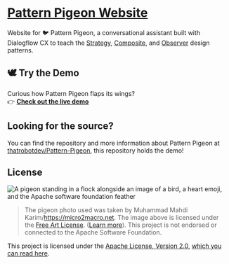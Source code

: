 # [Pattern Pigeon Website](https://www.jameskerrane.com/projects/pattern-pigeon/)

Website for 🐦 Pattern Pigeon, a conversational assistant built with Dialogflow CX to teach the [Strategy](https://en.wikipedia.org/wiki/Strategy_pattern), [Composite](https://en.wikipedia.org/wiki/Composite_pattern), and [Observer](https://en.wikipedia.org/wiki/Observer_pattern) design patterns.

## 🕊️ Try the Demo

Curious how Pattern Pigeon flaps its wings?  
👉 [**Check out the live demo**](https://www.jameskerrane.com/projects/pattern-pigeon/)

## Looking for the source?

You can find the repository and more information about Pattern Pigeon at [thatrobotdev/Pattern-Pigeon](https://github.com/thatrobotdev/Pattern-Pigeon), this repository holds the demo!

## License

![A pigeon standing in a flock alongside an image of a bird, a heart emoji, and the Apache software foundation feather](assets/images/Pigeon%20<3%20Apache/Pigeon%20<3%20Apache.png)

> The pigeon photo used was taken by Muhammad Mahdi Karim/https://micro2macro.net. The image above is licensed under the [Free Art License](https://artlibre.org/licence/lal/en/). ([Learn more](assets/images/Pigeon%20<3%20Apache/LICENSE)). This project is not endorsed or connected to the Apache Software Foundation.

This project is licensed under the [Apache License, Version 2.0](https://www.apache.org/licenses/LICENSE-2.0.html), [which you can read here](LICENSE).
